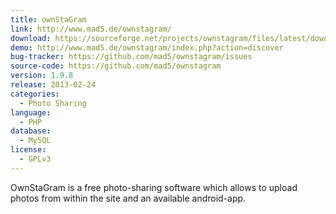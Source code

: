 ```yaml
---
title: ownStaGram
link: http://www.mad5.de/ownstagram/
download: https://sourceforge.net/projects/ownstagram/files/latest/download
demo: http://www.mad5.de/ownstagram/index.php?action=discover
bug-tracker: https://github.com/mad5/ownstagram/issues
source-code: https://github.com/mad5/ownstagram
version: 1.9.8
release: 2013-02-24
categories:
  - Photo Sharing
language:
  - PHP
database:
  - MySQL
license:
  - GPLv3
---
```

OwnStaGram is a free photo-sharing software which allows to upload photos from within the site and an available android-app.